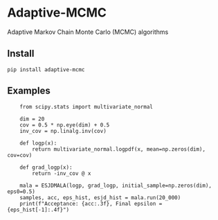# Adaptive-MCMC

Adaptive Markov Chain Monte Carlo (MCMC) algorithms

## Install

```{bash}
pip install adaptive-mcmc
```

## Examples

```{python}
    from scipy.stats import multivariate_normal

    dim = 20
    cov = 0.5 * np.eye(dim) + 0.5
    inv_cov = np.linalg.inv(cov)

    def logp(x):
        return multivariate_normal.logpdf(x, mean=np.zeros(dim), cov=cov)

    def grad_logp(x):
        return -inv_cov @ x

    mala = ESJDMALA(logp, grad_logp, initial_sample=np.zeros(dim), eps0=0.5)
    samples, acc, eps_hist, esjd_hist = mala.run(20_000)
    print(f"Acceptance: {acc:.3f}, Final epsilon = {eps_hist[-1]:.4f}")
```
